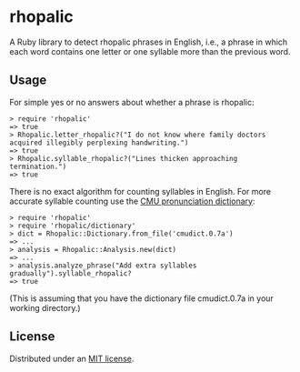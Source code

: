 rhopalic
========

A Ruby library to detect rhopalic phrases in English, i.e., a phrase in which each
word contains one letter or one syllable more than the previous word.

## Usage

For simple yes or no answers about whether a phrase is rhopalic:

	> require 'rhopalic'
	=> true
	> Rhopalic.letter_rhopalic?("I do not know where family doctors acquired illegibly perplexing handwriting.")
	=> true
	> Rhopalic.syllable_rhopalic?("Lines thicken approaching termination.")
	=> true

There is no exact algorithm for counting syllables in English. For more accurate syllable
counting use the [CMU pronunciation dictionary](http://www.speech.cs.cmu.edu/cgi-bin/cmudict):

    > require 'rhopalic'
    > require 'rhopalic/dictionary'
	> dict = Rhopalic::Dictionary.from_file('cmudict.0.7a')
	=> ...
	> analysis = Rhopalic::Analysis.new(dict)
	=> ...
	> analysis.analyze_phrase("Add extra syllables gradually").syllable_rhopalic?
	=> true

(This is assuming that you have the dictionary file cmudict.0.7a in your working directory.)

## License

Distributed under an [MIT license](https://github.com/nikhaldi/rhopalic-ruby/blob/master/LICENSE.md).
